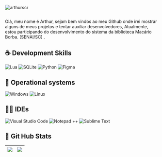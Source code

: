 <p align="left"> <img src="https://komarev.com/ghpvc/?username=arthurscr&label=Profile%20views&color=0e75b6&style=flat" alt="arthurscr" /> </p>

<p align="left">
 
  
## <p align="left"> 
 Olá, meu nome é Arthur, sejam bem vindos ao meu Github onde irei mostrar alguns de meus projetos e tentar auxiliar desenvolvedores,  Atualmente, estou participando do desenvolvimento do sistema da biblioteca Macário Borba. (SENAI/SC) 
     .<br>
</p>

 ## ☕ Development Skills
  ![Lua](https://img.shields.io/badge/Lua-2C2D72?style=for-the-badge&logo=lua&logoColor=white)
  ![SQLite](https://img.shields.io/badge/SQLite-000?style=for-the-badge&logo=sqlite&logoColor=07405E)
  ![Python](https://img.shields.io/badge/python-000?style=for-the-badge&logo=sqlite&logoColor=white)
  ![Figma](https://img.shields.io/badge/Figma-696969?style=for-the-badge&logo=figma&logoColor=figma)

  ## 💽 Operational systems
  ![Windows](https://img.shields.io/badge/Windows-000?style=for-the-badge&logo=windows&logoColor=2CA5E0)
  ![Linux](https://img.shields.io/badge/Linux-000?style=for-the-badge&logo=linux&logoColor=white)

  ## ✍🏻️ IDEs
  ![Visual Studio Code](https://img.shields.io/badge/Visual_Studio_Code-0078D4?style=for-the-badge&logo=visual%20studio%20code&logoColor=white)
  ![Notepad ++](https://img.shields.io/badge/Notepad++-90E59A.svg?style=for-the-badge&logo=notepad%2B%2B&logoColor=black)
  ![Sublime Text](https://img.shields.io/badge/sublime_text-%23575757.svg?&style=for-the-badge&logo=sublime-text&logoColor=white)
  
 ## 🎯 Git Hub Stats
  | ![](http://github-profile-summary-cards.vercel.app/api/cards/profile-details?username=arthurscr&theme=github_dark) | ![](http://github-profile-summary-cards.vercel.app/api/cards/stats?username=arthurgarciaf&theme=github_dark) |
| :-: | :-: |
</p>  
